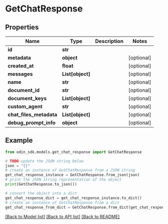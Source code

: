 # GetChatResponse


## Properties

Name | Type | Description | Notes
------------ | ------------- | ------------- | -------------
**id** | **str** |  | 
**metadata** | **object** |  | [optional] 
**created_at** | **float** |  | [optional] 
**messages** | **List[object]** |  | [optional] 
**name** | **str** |  | [optional] 
**document_id** | **str** |  | [optional] 
**document_keys** | **List[object]** |  | [optional] 
**custom_agent** | **str** |  | [optional] 
**chat_files_metadata** | **List[object]** |  | [optional] 
**debug_prompt_info** | **object** |  | [optional] 

## Example

```python
from odin_sdk.models.get_chat_response import GetChatResponse

# TODO update the JSON string below
json = "{}"
# create an instance of GetChatResponse from a JSON string
get_chat_response_instance = GetChatResponse.from_json(json)
# print the JSON string representation of the object
print(GetChatResponse.to_json())

# convert the object into a dict
get_chat_response_dict = get_chat_response_instance.to_dict()
# create an instance of GetChatResponse from a dict
get_chat_response_from_dict = GetChatResponse.from_dict(get_chat_response_dict)
```
[[Back to Model list]](../README.md#documentation-for-models) [[Back to API list]](../README.md#documentation-for-api-endpoints) [[Back to README]](../README.md)


